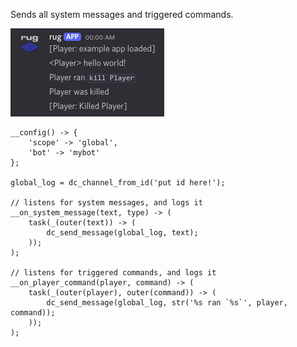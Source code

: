 Sends all system messages and triggered commands.


![Demo log](/assets/examples/log.png)


```sc title="log.sc"
__config() -> {
    'scope' -> 'global',
    'bot' -> 'mybot'
};

global_log = dc_channel_from_id('put id here!');

// listens for system messages, and logs it
__on_system_message(text, type) -> (
    task(_(outer(text)) -> (
        dc_send_message(global_log, text);
    ));
);

// listens for triggered commands, and logs it
__on_player_command(player, command) -> (
    task(_(outer(player), outer(command)) -> (
        dc_send_message(global_log, str('%s ran `%s`', player, command));
    ));
);
```